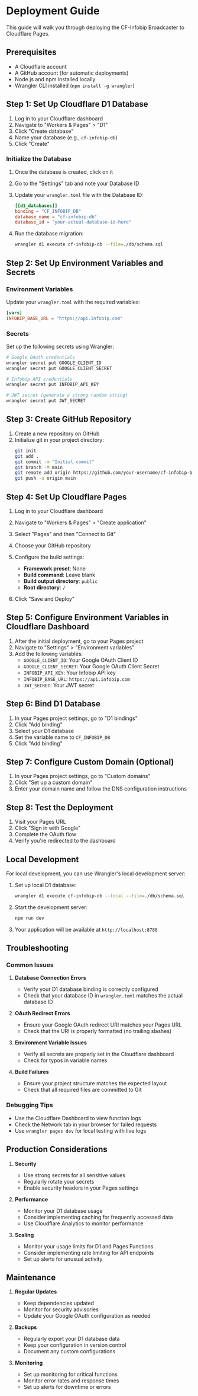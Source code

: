 # Deployment Guide

This guide will walk you through deploying the CF-Infobip Broadcaster to Cloudflare Pages.

## Prerequisites

- A Cloudflare account
- A GitHub account (for automatic deployments)
- Node.js and npm installed locally
- Wrangler CLI installed (`npm install -g wrangler`)

## Step 1: Set Up Cloudflare D1 Database

1. Log in to your Cloudflare dashboard
2. Navigate to "Workers & Pages" > "D1"
3. Click "Create database"
4. Name your database (e.g., `cf-infobip-db`)
5. Click "Create"

### Initialize the Database

1. Once the database is created, click on it
2. Go to the "Settings" tab and note your Database ID
3. Update your `wrangler.toml` file with the Database ID:
   ```toml
   [[d1_databases]]
   binding = "CF_INFOBIP_DB"
   database_name = "cf-infobip-db"
   database_id = "your-actual-database-id-here"
   ```

4. Run the database migration:
   ```bash
   wrangler d1 execute cf-infobip-db --file=./db/schema.sql
   ```

## Step 2: Set Up Environment Variables and Secrets

### Environment Variables

Update your `wrangler.toml` with the required variables:

```toml
[vars]
INFOBIP_BASE_URL = "https://api.infobip.com"
```

### Secrets

Set up the following secrets using Wrangler:

```bash
# Google OAuth credentials
wrangler secret put GOOGLE_CLIENT_ID
wrangler secret put GOOGLE_CLIENT_SECRET

# Infobip API credentials
wrangler secret put INFOBIP_API_KEY

# JWT secret (generate a strong random string)
wrangler secret put JWT_SECRET
```

## Step 3: Create GitHub Repository

1. Create a new repository on GitHub
2. Initialize git in your project directory:
   ```bash
   git init
   git add .
   git commit -m "Initial commit"
   git branch -M main
   git remote add origin https://github.com/your-username/cf-infobip-broadcaster.git
   git push -u origin main
   ```

## Step 4: Set Up Cloudflare Pages

1. Log in to your Cloudflare dashboard
2. Navigate to "Workers & Pages" > "Create application"
3. Select "Pages" and then "Connect to Git"
4. Choose your GitHub repository
5. Configure the build settings:
   - **Framework preset**: None
   - **Build command**: Leave blank
   - **Build output directory**: `public`
   - **Root directory**: `/`

6. Click "Save and Deploy"

## Step 5: Configure Environment Variables in Cloudflare Dashboard

1. After the initial deployment, go to your Pages project
2. Navigate to "Settings" > "Environment variables"
3. Add the following variables:
   - `GOOGLE_CLIENT_ID`: Your Google OAuth Client ID
   - `GOOGLE_CLIENT_SECRET`: Your Google OAuth Client Secret
   - `INFOBIP_API_KEY`: Your Infobip API key
   - `INFOBIP_BASE_URL`: `https://api.infobip.com`
   - `JWT_SECRET`: Your JWT secret

## Step 6: Bind D1 Database

1. In your Pages project settings, go to "D1 bindings"
2. Click "Add binding"
3. Select your D1 database
4. Set the variable name to `CF_INFOBIP_DB`
5. Click "Add binding"

## Step 7: Configure Custom Domain (Optional)

1. In your Pages project settings, go to "Custom domains"
2. Click "Set up a custom domain"
3. Enter your domain name and follow the DNS configuration instructions

## Step 8: Test the Deployment

1. Visit your Pages URL
2. Click "Sign in with Google"
3. Complete the OAuth flow
4. Verify you're redirected to the dashboard

## Local Development

For local development, you can use Wrangler's local development server:

1. Set up local D1 database:
   ```bash
   wrangler d1 execute cf-infobip-db --local --file=./db/schema.sql
   ```

2. Start the development server:
   ```bash
   npm run dev
   ```

3. Your application will be available at `http://localhost:8788`

## Troubleshooting

### Common Issues

1. **Database Connection Errors**
   - Verify your D1 database binding is correctly configured
   - Check that your database ID in `wrangler.toml` matches the actual database ID

2. **OAuth Redirect Errors**
   - Ensure your Google OAuth redirect URI matches your Pages URL
   - Check that the URI is properly formatted (no trailing slashes)

3. **Environment Variable Issues**
   - Verify all secrets are properly set in the Cloudflare dashboard
   - Check for typos in variable names

4. **Build Failures**
   - Ensure your project structure matches the expected layout
   - Check that all required files are committed to Git

### Debugging Tips

- Use the Cloudflare Dashboard to view function logs
- Check the Network tab in your browser for failed requests
- Use `wrangler pages dev` for local testing with live logs

## Production Considerations

1. **Security**
   - Use strong secrets for all sensitive values
   - Regularly rotate your secrets
   - Enable security headers in your Pages settings

2. **Performance**
   - Monitor your D1 database usage
   - Consider implementing caching for frequently accessed data
   - Use Cloudflare Analytics to monitor performance

3. **Scaling**
   - Monitor your usage limits for D1 and Pages Functions
   - Consider implementing rate limiting for API endpoints
   - Set up alerts for unusual activity

## Maintenance

1. **Regular Updates**
   - Keep dependencies updated
   - Monitor for security advisories
   - Update your Google OAuth configuration as needed

2. **Backups**
   - Regularly export your D1 database data
   - Keep your configuration in version control
   - Document any custom configurations

3. **Monitoring**
   - Set up monitoring for critical functions
   - Monitor error rates and response times
   - Set up alerts for downtime or errors